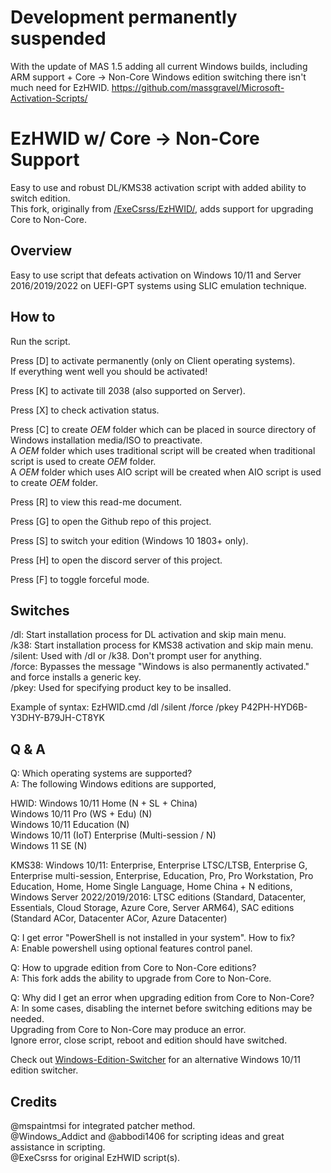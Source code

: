 # Development permanently suspended
With the update of MAS 1.5 adding all current Windows builds, including ARM support + Core -> Non-Core Windows edition switching there isn't much need for EzHWID.
https://github.com/massgravel/Microsoft-Activation-Scripts/

# EzHWID w/ Core -> Non-Core Support
Easy to use and robust DL/KMS38 activation script with added ability to switch edition.  
This fork, originally from [/ExeCsrss/EzHWID/](https://github.com/ExeCsrss/EzHWID/), adds support for upgrading Core to Non-Core.  

## Overview  
Easy to use script that defeats activation on Windows 10/11 and Server 2016/2019/2022 on UEFI-GPT systems using SLIC emulation technique.

## How to  
Run the script.

Press [D] to activate permanently (only on Client operating systems).  
If everything went well you should be activated!  

Press [K] to activate till 2038 (also supported on Server).  

Press [X] to check activation status.

Press [C] to create $OEM$ folder which can be placed in source directory of Windows installation media/ISO to preactivate.  
A $OEM$ folder which uses traditional script will be created when traditional script is used to create $OEM$ folder.  
A $OEM$ folder which uses AIO script will be created when AIO script is used to create $OEM$ folder.  

Press [R] to view this read-me document.

Press [G] to open the Github repo of this project.

Press [S] to switch your edition (Windows 10 1803+ only).

Press [H] to open the discord server of this project.

Press [F] to toggle forceful mode.

## Switches  
/dl: Start installation process for DL activation and skip main menu.  
/k38: Start installation process for KMS38 activation and skip main menu.  
/silent: Used with /dl or /k38. Don't prompt user for anything.  
/force: Bypasses the message "Windows is also permanently activated." and force installs a generic key.  
/pkey: Used for specifying product key to be insalled.  

Example of syntax: EzHWID.cmd /dl /silent /force /pkey P42PH-HYD6B-Y3DHY-B79JH-CT8YK  

## Q & A
Q: Which operating systems are supported?  
A: The following Windows editions are supported,

HWID: Windows 10/11 Home (N + SL + China)  
Windows 10/11 Pro (WS + Edu) (N)  
Windows 10/11 Education (N)  
Windows 10/11 (IoT) Enterprise (Multi-session / N)  
Windows 11 SE (N)  

KMS38: Windows 10/11: Enterprise, Enterprise LTSC/LTSB, Enterprise G, Enterprise multi-session, Enterprise, Education, Pro, Pro Workstation, Pro Education, Home, Home Single Language, Home China + N editions, Windows Server 2022/2019/2016: LTSC editions (Standard, Datacenter, Essentials, Cloud Storage, Azure Core, Server ARM64), SAC editions (Standard ACor, Datacenter ACor, Azure Datacenter)  

Q: I get error "PowerShell is not installed in your system". How to fix?  
A: Enable powershell using optional features control panel.  

Q: How to upgrade edition from Core to Non-Core editions?  
A: This fork adds the ability to upgrade from Core to Non-Core.  

Q: Why did I get an error when upgrading edition from Core to Non-Core?  
A: In some cases, disabling the internet before switching editions may be needed.  
Upgrading from Core to Non-Core may produce an error.  
Ignore error, close script, reboot and edition should have switched.  

Check out [Windows-Edition-Switcher](https://github.com/jetfir3/Windows-Edition-Switcher) for an alternative Windows 10/11 edition switcher.  

## Credits
@mspaintmsi for integrated patcher method.  
@Windows_Addict and @abbodi1406 for scripting ideas and great assistance in scripting.  
@ExeCsrss for original EzHWID script(s).  
